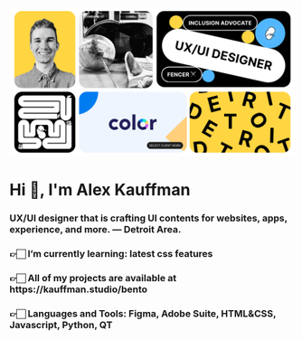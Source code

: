 ![logo](https://github.com/Xander13/Xander13/blob/main/Kauffman_OpenGraph%20(1).png)

<h1 align="left">Hi 👋, I'm Alex Kauffman</h1>
<h3 align="left">UX/UI designer that is crafting UI contents for websites, apps, experience, and more. — Detroit Area.</h3>
<h3 align="left">👉🏻 I’m currently learning: latest css features</h3>
<h3 align="left">👉🏻 All of my projects are available at https://kauffman.studio/bento</h3>
<h3 align="left">👉🏻 Languages and Tools: Figma, Adobe Suite, HTML&CSS, Javascript, Python, QT</h3>

